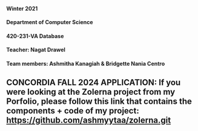 #### Winter 2021
#### Department of Computer Science
#### 420-231-VA Database
#### Teacher: Nagat Drawel
#### Team members: Ashmitha Kanagiah & Bridgette Nania Centro

## CONCORDIA FALL 2024 APPLICATION: If you were looking at the Zolerna project from my Porfolio, please follow this link that contains the components + code of my project: https://github.com/ashmyytaa/zolerna.git 

